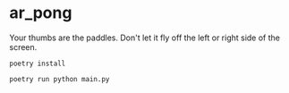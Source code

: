 # ar_pong
Your thumbs are the paddles. Don't let it fly off the left or right side of the screen.

`poetry install`

`poetry run python main.py`
